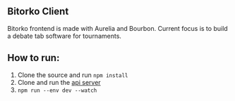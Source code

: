## Bitorko Client

Bitorko frontend is made with Aurelia and Bourbon. Current focus is to build a debate tab software for tournaments.

## How to run:

1. Clone the source and run `npm install`
2. Clone and run the [api server](https://github.com/bitorko/server)
3. `npm run --env dev --watch` 
